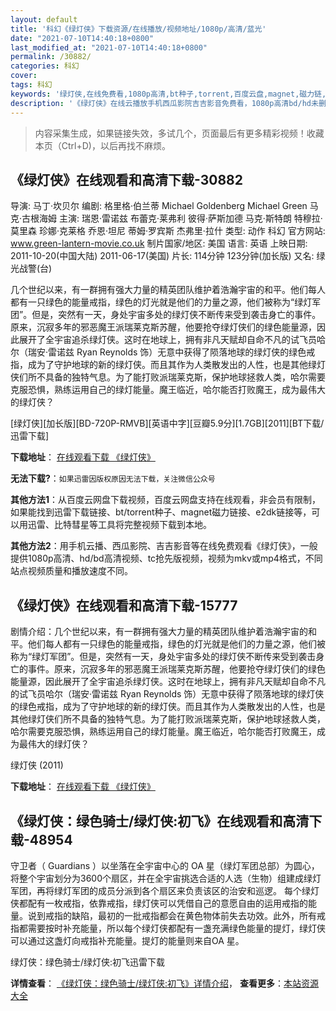 ```yaml
---
layout: default
title: '科幻《绿灯侠》下载资源/在线播放/视频地址/1080p/高清/蓝光'
date: "2021-07-10T14:40:18+0800"
last_modified_at: "2021-07-10T14:40:18+0800"
permalink: /30882/
categories: 科幻
cover:
tags: 科幻
keywords: '绿灯侠,在线免费看,1080p高清,bt种子,torrent,百度云盘,magnet,磁力链,迅雷下载资源'
description: '《绿灯侠》在线云播放手机西瓜影院吉吉影音免费看，1080p高清bd/hd未删减完整版和tc抢先枪版，mkv/mp4格式，附带bt/torrent种子、magnet/磁力链、百度云盘、网盘资源迅雷下载链接'
---
```


>内容采集生成，如果链接失效，多试几个，页面最后有更多精彩视频！收藏本页（Ctrl+D)，以后再找不麻烦。


## 《绿灯侠》在线观看和高清下载-30882

导演: 马丁·坎贝尔 编剧: 格里格·伯兰蒂 Michael Goldenberg Michael Green 马克·古根海姆 主演: 瑞恩·雷诺兹 布蕾克·莱弗利 彼得·萨斯加德 马克·斯特朗 特穆拉·莫里森 珍娜·克莱格 乔恩·坦尼 蒂姆·罗宾斯 杰弗里·拉什 类型: 动作 科幻 官方网站: www.green-lantern-movie.co.uk 制片国家/地区: 美国 语言: 英语 上映日期: 2011-10-20(中国大陆) 2011-06-17(美国) 片长: 114分钟 123分钟(加长版) 又名: 绿光战警(台)

几个世纪以来，有一群拥有强大力量的精英团队维护着浩瀚宇宙的和平。他们每人都有一只绿色的能量戒指，绿色的灯光就是他们的力量之源，他们被称为“绿灯军团”。但是，突然有一天，身处宇宙多处的绿灯侠不断传来受到袭击身亡的事件。原来，沉寂多年的邪恶魔王派瑞莱克斯苏醒，他要抢夺绿灯侠们的绿色能量源，因此展开了全宇宙追杀绿灯侠。这时在地球上，拥有非凡天赋却自命不凡的试飞员哈尔（瑞安·雷诺兹 Ryan Reynolds 饰）无意中获得了陨落地球的绿灯侠的绿色戒指，成为了守护地球的新的绿灯侠。而且其作为人类散发出的人性，也是其他绿灯侠们所不具备的独特气息。为了能打败派瑞莱克斯，保护地球拯救人类，哈尔需要克服恐惧，熟练运用自己的绿灯能量。魔王临近，哈尔能否打败魔王，成为最伟大的绿灯侠？


[绿灯侠][加长版][BD-720P-RMVB][英语中字][豆瓣5.9分][1.7GB][2011][BT下载/迅雷下载]

**下载地址**： [在线观看下载 《绿灯侠》](https://www.btdx8.com/torrent/green_lantern_2011.html) 


**无法下载?**：`如果迅雷因版权原因无法下载，关注微信公众号 `

**其他方法1**：从百度云网盘下载视频，百度云网盘支持在线观看，非会员有限制，如果能找到迅雷下载链接、bt/torrent种子、magnet磁力链接、e2dk链接等，可以用迅雷、比特彗星等工具将完整视频下载到本地。

**其他方法2**：用手机云播、西瓜影院、吉吉影音等在线免费观看《绿灯侠》，一般提供1080p高清、hd/bd高清视频、tc抢先版视频，视频为mkv或mp4格式，不同站点视频质量和播放速度不同。


## 《绿灯侠》在线观看和高清下载-15777

剧情介绍：几个世纪以来，有一群拥有强大力量的精英团队维护着浩瀚宇宙的和平。他们每人都有一只绿色的能量戒指，绿色的灯光就是他们的力量之源，他们被称为“绿灯军团”。但是，突然有一天，身处宇宙多处的绿灯侠不断传来受到袭击身亡的事件。原来，沉寂多年的邪恶魔王派瑞莱克斯苏醒，他要抢夺绿灯侠们的绿色能量源，因此展开了全宇宙追杀绿灯侠。这时在地球上，拥有非凡天赋却自命不凡的试飞员哈尔（瑞安·雷诺兹 Ryan Reynolds 饰）无意中获得了陨落地球的绿灯侠的绿色戒指，成为了守护地球的新的绿灯侠。而且其作为人类散发出的人性，也是其他绿灯侠们所不具备的独特气息。为了能打败派瑞莱克斯，保护地球拯救人类，哈尔需要克服恐惧，熟练运用自己的绿灯能量。魔王临近，哈尔能否打败魔王，成为最伟大的绿灯侠？


绿灯侠 (2011)

**下载地址**： [在线观看下载 《绿灯侠》](https://www.btbtdy.me/btdy/dy4429.html) 


## 《绿灯侠：绿色骑士/绿灯侠:初飞》在线观看和高清下载-48954

守卫者（ Guardians ）以坐落在全宇宙中心的 OA 星（绿灯军团总部）为圆心，将整个宇宙划分为3600个扇区，并在全宇宙挑选合适的人选（生物）组建成绿灯军团，再将绿灯军团的成员分派到各个扇区来负责该区的治安和巡逻。 每个绿灯侠都配有一枚戒指，依靠戒指，绿灯侠可以凭借自己的意愿自由的运用戒指的能量。说到戒指的缺陷，最初的一批戒指都会在黄色物体前失去功效。此外，所有戒指都需要按时补充能量，所以每个绿灯侠都配有一盏充满绿色能量的提灯，绿灯侠可以通过这盏灯向戒指补充能量。提灯的能量则来自OA 星。


绿灯侠：绿色骑士/绿灯侠:初飞迅雷下载

**详情查看**： [《绿灯侠：绿色骑士/绿灯侠:初飞》详情介绍](/movie/48954/)， **查看更多**：[本站资源大全](/movie/t/all/)

